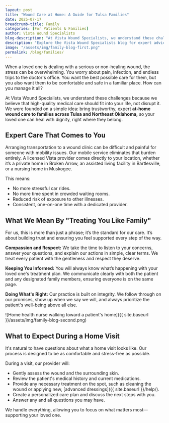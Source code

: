 ```yaml
---
layout: post
title: "Wound Care at Home: A Guide for Tulsa Families"
date: 2025-07-17
breadcrumb-title: Family
categories: [For Patients & Families]
author: Vista Wound Specialists
blog-description: "At Vista Wound Specialists, we understand these challenges because we believe that high-quality medical care should fit into your life, not disrupt it. We were founded on a simple idea bring trustworthy, expert at-home wound care to families across Tulsa and Northeast Oklahoma, so your loved one can heal with dignity, right where they belong."
description: "Explore the Vista Wound Specialists blog for expert advice, patient resources, and valuable insights on healing complex wounds and navigating at-home care."
image: "/assets/img/family-blog-first.png"
permalink: /blog/families/
---
```


When a loved one is dealing with a serious or non-healing wound, the stress can be overwhelming. You worry about pain, infection, and endless trips to the doctor's office. You want the best possible care for them, but you also want them to be comfortable and safe in a familiar place. How can you manage it all?

At Vista Wound Specialists, we understand these challenges because we believe that high-quality medical care should fit into your life, not disrupt it. We were founded on a simple idea: bring trustworthy, expert **at-home wound care to families across Tulsa and Northeast Oklahoma,** so your loved one can heal with dignity, right where they belong.

## Expert Care That Comes to You

Arranging transportation to a wound clinic can be difficult and painful for someone with mobility issues. Our mobile service eliminates that burden entirely. A licensed Vista provider comes directly to your location, whether it’s a private home in Broken Arrow, an assisted living facility in Bartlesville, or a nursing home in Muskogee.

This means:

- <i class="far fa-check-circle" style="color: #141959"></i> No more stressful car rides.
- <i class="far fa-check-circle" style="color: #141959"></i> No more time spent in crowded waiting rooms.
- <i class="far fa-check-circle" style="color: #141959"></i> Reduced risk of exposure to other illnesses.
- <i class="far fa-check-circle" style="color: #141959"></i> Consistent, one-on-one time with a dedicated provider.

## What We Mean By "Treating You Like Family"

For us, this is more than just a phrase; it’s the standard for our care. It’s about building trust and ensuring you feel supported every step of the way.

<i class="far fa-check-circle" style="color: #141959"></i> **Compassion and Respect:** We take the time to listen to your concerns, answer your questions, and explain our actions in simple, clear terms. We treat every patient with the gentleness and respect they deserve.

<i class="far fa-check-circle" style="color: #141959"></i> **Keeping You Informed:** You will always know what’s happening with your loved one's treatment plan. We communicate clearly with both the patient and any designated family members, ensuring everyone is on the same page.

<i class="far fa-check-circle" style="color: #141959"></i> **Doing What's Right:** Our practice is built on integrity. We follow through on our promises, show up when we say we will, and always prioritize the patient's well-being above all else.

![Home health nurse walking toward a patient's home]({{ site.baseurl }}/assets/img/family-blog-second.png)

## What to Expect During a Home Visit

It's natural to have questions about what a home visit looks like. Our process is designed to be as comfortable and stress-free as possible.

During a visit, our provider will:

- <i class="far fa-check-circle" style="color: #141959"></i> Gently assess the wound and the surrounding skin.
- <i class="far fa-check-circle" style="color: #141959"></i> Review the patient's medical history and current medications.
- <i class="far fa-check-circle" style="color: #141959"></i> Provide any necessary treatment on the spot, such as cleaning the wound or applying new, [advanced dressings]({{ site.baseurl }}/help/).
- <i class="far fa-check-circle" style="color: #141959"></i> Create a personalized care plan and discuss the next steps with you.
- <i class="far fa-check-circle" style="color: #141959"></i> Answer any and all questions you may have.

We handle everything, allowing you to focus on what matters most—supporting your loved one.
